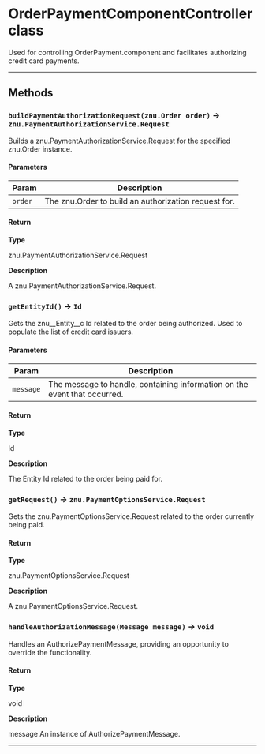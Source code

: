 # OrderPaymentComponentController class

Used for controlling OrderPayment.component and facilitates authorizing credit card payments.

---
## Methods
### `buildPaymentAuthorizationRequest(znu.Order order)` → `znu.PaymentAuthorizationService.Request`

Builds a znu.PaymentAuthorizationService.Request for the specified znu.Order instance.

#### Parameters
|Param|Description|
|-----|-----------|
|`order` |  The znu.Order to build an authorization request for. |

#### Return

**Type**

znu.PaymentAuthorizationService.Request

**Description**

A znu.PaymentAuthorizationService.Request.

### `getEntityId()` → `Id`

Gets the znu__Entity__c Id related to the order being authorized. Used to populate the list of credit card issuers.

#### Parameters
|Param|Description|
|-----|-----------|
|`message` |  The message to handle, containing information on the event that occurred. |

#### Return

**Type**

Id

**Description**

The Entity Id related to the order being paid for.

### `getRequest()` → `znu.PaymentOptionsService.Request`

Gets the znu.PaymentOptionsService.Request related to the order currently being paid.

#### Return

**Type**

znu.PaymentOptionsService.Request

**Description**

A znu.PaymentOptionsService.Request.

### `handleAuthorizationMessage(Message message)` → `void`

Handles an AuthorizePaymentMessage, providing an opportunity to override the functionality.

#### Return

**Type**

void

**Description**

message An instance of AuthorizePaymentMessage.

---
